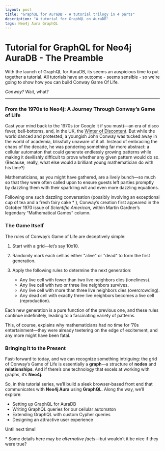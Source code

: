 ```yaml
---
layout: post
title: "GraphQL for AuraDB - A tutorial trilogy in 4 parts"
description: "A tutorial for GraphQL on AuraDB"
tags: Neo4j Aura GraphQL
---
```


# Tutorial for GraphQL for Neo4j AuraDB - The Preamble

With the launch of GraphQL for AuraDB, its seems an auspicious time to put together a tutorial.   All tutorials have an outcome - seems sensible - so we're going to show how you can build Conway Game Of Life.

_Conway?_  Wait, what?

---

### From the 1970s to Neo4j: A Journey Through Conway’s Game of Life  

Cast your mind back to the 1970s (or Google it if you must)—an era of disco fever, bell-bottoms, and, in the UK, the [Winter of Discontent](https://en.wikipedia.org/wiki/Winter_of_Discontent). But while the world danced and protested, a youngish John Conway was tucked away in the world of academia, blissfully unaware of it all. Instead of embracing the chaos of the decade, he was pondering something far more abstract: a cellular automaton that could generate endlessly growing patterns while making it devilishly difficult to prove whether any given pattern would do so. (Because, really, what else would a brilliant young mathematician do with his time?)  

Mathematicians, as you might have gathered, are a lively bunch—so much so that they were often called upon to ensure guests left parties promptly by dazzling them with their sparkling wit and even more dazzling equations.  

Following one such dazzling conversation (possibly involving an exceptional cup of tea and a fresh fairy cake * ), Conway’s creation first appeared in the October 1970 issue of _Scientific American_, within Martin Gardner’s legendary “Mathematical Games” column.  

### The Game Itself  

The rules of Conway’s Game of Life are deceptively simple:  

1. Start with a grid—let’s say 10x10.
2. Randomly mark each cell as either "alive" or "dead" to form the first generation.  
3. Apply the following rules to determine the next generation:  

   - Any live cell with fewer than two live neighbors dies (loneliness).  
   - Any live cell with two or three live neighbors survives.  
   - Any live cell with more than three live neighbors dies (overcrowding).  
   - Any dead cell with exactly three live neighbors becomes a live cell (reproduction).  

Each new generation is a pure function of the previous one, and these rules continue indefinitely, leading to a fascinating variety of patterns.  

This, of course, explains why mathematicians had no time for ’70s entertainment—they were already teetering on the edge of excitement, and any more might have been fatal.  

### Bringing It to the Present  

Fast-forward to today, and we can recognize something intriguing: the grid of Conway’s Game of Life is essentially a **graph**—a structure of **nodes** and **relationships**. And if there’s one technology that excels at working with graphs, it’s **Neo4j**.  

So, in this tutorial series, we’ll build a sleek browser-based front end that communicates with **Neo4j Aura** using **GraphQL**. Along the way, we’ll explore:  

- Setting up GraphQL for AuraDB  
- Writing GraphQL queries for our cellular automaton  
- Extending GraphQL with custom Cypher queries  
- Designing an attractive user experience  

Until next time!  

\* Some details here may be _alternative facts_—but wouldn’t it be nice if they were true?  
